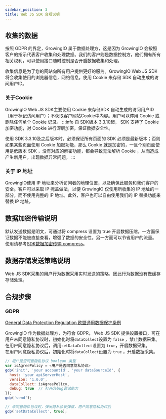 ```yaml
---
sidebar_position: 3
title: Web JS SDK 合规说明
---
```


## 收集的数据

按照 GDPR 的界定，GrowingIO 属于数据处理方，这是因为 GrowingIO 会按照客户的指示代表客户收集和处理数据。我们的客户则是数据控制方，他们拥有所有相关权利，可以使用接口随时控制是否开启数据收集和处理。

收集信息是为了您的网站向所有用户提供更好的服务。GrowingIO Web JS SDK 将会收集使用的浏览器信息，网络信息。使用 Cookie 来存储 SDK 自动生成的访问用户ID。

### 关于Cookie

GrowingIO Web JS SDK主要使用 Cookie 来存储SDK 自动生成的访问用户ID（用于标记访问用户）；不获取客户网站Cookie中内容。用户可以停用 Cookie 或删除任何单个 Cookie 记录。
:::info
自 SDK版本 3.3.10起， SDK 支持了 Cookie 加密功能，对 Cookie 进行深层加密，保证数据安全性。

使用 SDK 3.3.10及之后版本时，必须保证所有页面的 SDK 必须是最新版本；否则如果某些页面使用 Cookie 加密功能，那么 Cookie 就是加密的，一旦个别页面使用是低版本 SDK ，没有对应的解密功能，都会导致无法解析 Cookie ，从而造成产生新用户，出现数据异常问题。
:::

### 关于 IP 地址

GrowingIO使用 IP 地址来分析访问者的地理位置，以及确保此服务和我们客户的安全。客户可以采取 IP 掩盖做法，以便 GrowingIO 仅使用所收集的 IP 地址的一部分，而不使用完整的 IP 地址。此外，客户也可以自由使用我们的 IP 替换功能来替换 IP 地址。

## 数据加密传输说明

默认发送数据是明文，可通过将 compress 设置为 true 开启数据压缩，一方面保证数据不能被直接查看，增强了数据的安全性。另一方面可以节省用户的流量。
使用请参考[SDK数据加密传输 compress](/docs/webjs/3.3/initSettings#compress)。

## 数据存储发送策略说明

Web JS SDK采集的用户行为数据采用实时发送的策略，因此行为数据没有做缓存存储处理。

## 合规步骤

### GDPR

[​General Data Protection Regulation 欧盟通用数据保护条例](https://zh.wikipedia.org/wiki/%E6%AD%90%E7%9B%9F%E4%B8%80%E8%88%AC%E8%B3%87%E6%96%99%E4%BF%9D%E8%AD%B7%E8%A6%8F%E7%AF%84)​

GrowingIO 作为数据处理方，为符合 GDPR， Web JS SDK 提供设置接口，可在用户未同意隐私协议时，初始化时将`dataCollect`设置为 `false` ，禁止数据采集。<br/>在用户同意隐私协议后，调用`setDataCollect`设置为 `true`，开启数据采集。<br/>在用户同意隐私协议后，初始化时将`dataCollect`设置为 `true` ，开启数据采集。

```js
// 用户是否同意隐私协议 boolean 类型
var isAgreePolicy = <用户是否同意隐私协议>
gdp('init', 'your accountId', 'your dataSourceId', {
  host: 'your apiServerHost',
  version: '1.0.0',
  dataCollect: isAgreePolicy,
  debug: true  // 打开debug调试能力
});
gdp('send');

// 未同意隐私协议时，弹出隐私协议弹框，用户同意隐私协议后
gdp('setDataCollect', true);
```
